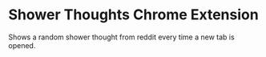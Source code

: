 # Shower Thoughts Chrome Extension #

Shows a random shower thought from reddit every time a new tab is opened.
